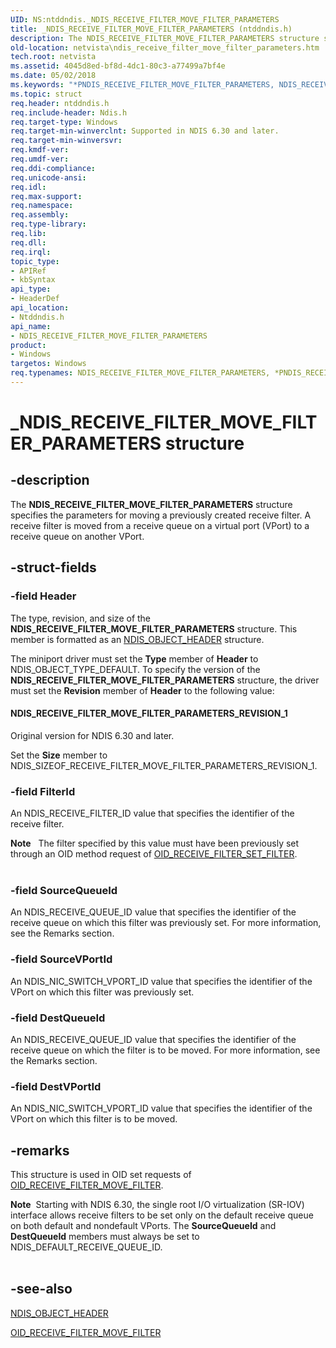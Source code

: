 ```yaml
---
UID: NS:ntddndis._NDIS_RECEIVE_FILTER_MOVE_FILTER_PARAMETERS
title: _NDIS_RECEIVE_FILTER_MOVE_FILTER_PARAMETERS (ntddndis.h)
description: The NDIS_RECEIVE_FILTER_MOVE_FILTER_PARAMETERS structure specifies the parameters for moving a previously created receive filter. A receive filter is moved from a receive queue on a virtual port (VPort) to a receive queue on another VPort.
old-location: netvista\ndis_receive_filter_move_filter_parameters.htm
tech.root: netvista
ms.assetid: 4045d8ed-bf8d-4dc1-80c3-a77499a7bf4e
ms.date: 05/02/2018
ms.keywords: "*PNDIS_RECEIVE_FILTER_MOVE_FILTER_PARAMETERS, NDIS_RECEIVE_FILTER_MOVE_FILTER_PARAMETERS, NDIS_RECEIVE_FILTER_MOVE_FILTER_PARAMETERS structure [Network Drivers Starting with Windows Vista], PNDIS_RECEIVE_FILTER_MOVE_FILTER_PARAMETERS, PNDIS_RECEIVE_FILTER_MOVE_FILTER_PARAMETERS structure pointer [Network Drivers Starting with Windows Vista], _NDIS_RECEIVE_FILTER_MOVE_FILTER_PARAMETERS, netvista.ndis_receive_filter_move_filter_parameters, ntddndis/NDIS_RECEIVE_FILTER_MOVE_FILTER_PARAMETERS, ntddndis/PNDIS_RECEIVE_FILTER_MOVE_FILTER_PARAMETERS"
ms.topic: struct
req.header: ntddndis.h
req.include-header: Ndis.h
req.target-type: Windows
req.target-min-winverclnt: Supported in NDIS 6.30 and later.
req.target-min-winversvr: 
req.kmdf-ver: 
req.umdf-ver: 
req.ddi-compliance: 
req.unicode-ansi: 
req.idl: 
req.max-support: 
req.namespace: 
req.assembly: 
req.type-library: 
req.lib: 
req.dll: 
req.irql: 
topic_type:
- APIRef
- kbSyntax
api_type:
- HeaderDef
api_location:
- Ntddndis.h
api_name:
- NDIS_RECEIVE_FILTER_MOVE_FILTER_PARAMETERS
product:
- Windows
targetos: Windows
req.typenames: NDIS_RECEIVE_FILTER_MOVE_FILTER_PARAMETERS, *PNDIS_RECEIVE_FILTER_MOVE_FILTER_PARAMETERS
---
```


# _NDIS_RECEIVE_FILTER_MOVE_FILTER_PARAMETERS structure


## -description


The <b>NDIS_RECEIVE_FILTER_MOVE_FILTER_PARAMETERS</b> structure specifies the parameters for moving a previously created receive filter. A receive filter is moved  from a receive queue on a virtual port (VPort) to a receive queue on another VPort.


## -struct-fields




### -field Header

The type, revision, and size of the <b>NDIS_RECEIVE_FILTER_MOVE_FILTER_PARAMETERS</b> structure. This member is formatted as an <a href="https://msdn.microsoft.com/library/windows/hardware/ff566588">NDIS_OBJECT_HEADER</a> structure.

The miniport driver must set the <b>Type</b> member of <b>Header</b> to NDIS_OBJECT_TYPE_DEFAULT. To specify the version of the <b>NDIS_RECEIVE_FILTER_MOVE_FILTER_PARAMETERS</b> structure, the driver must set the <b>Revision</b> member of <b>Header</b> to the following value: 





#### NDIS_RECEIVE_FILTER_MOVE_FILTER_PARAMETERS_REVISION_1

Original version for NDIS 6.30 and later.

Set the <b>Size</b> member to NDIS_SIZEOF_RECEIVE_FILTER_MOVE_FILTER_PARAMETERS_REVISION_1.


### -field FilterId

An NDIS_RECEIVE_FILTER_ID value that  specifies the identifier of the receive filter.

<div class="alert"><b>Note</b>   The filter specified by this value must have been previously set through an OID method request of <a href="https://docs.microsoft.com/windows-hardware/drivers/network/oid-receive-filter-set-filter">OID_RECEIVE_FILTER_SET_FILTER</a>.</div>
<div> </div>

### -field SourceQueueId

An NDIS_RECEIVE_QUEUE_ID value that specifies the identifier of the receive queue on which this filter was previously set. For more information, see the Remarks section.


### -field SourceVPortId

An NDIS_NIC_SWITCH_VPORT_ID value that specifies the identifier of the VPort on which this filter was previously set.


### -field DestQueueId

An NDIS_RECEIVE_QUEUE_ID value that specifies the identifier of the receive queue on which the filter is to be moved. For more information, see the Remarks section.


### -field DestVPortId

An NDIS_NIC_SWITCH_VPORT_ID value that specifies the identifier of the VPort on which this filter is to be moved.


## -remarks



This structure is used in OID set requests of <a href="https://msdn.microsoft.com/library/windows/hardware/hh451845">OID_RECEIVE_FILTER_MOVE_FILTER</a>.

<div class="alert"><b>Note</b>  Starting with NDIS 6.30, the single root I/O virtualization (SR-IOV) interface allows receive filters to be set only  on the default receive queue on both default and nondefault VPorts. The <b>SourceQueueId</b> and <b>DestQueueId</b> members must always be set to NDIS_DEFAULT_RECEIVE_QUEUE_ID.</div>
<div> </div>



## -see-also




<b></b>



<a href="https://msdn.microsoft.com/library/windows/hardware/ff566588">NDIS_OBJECT_HEADER</a>



<a href="https://msdn.microsoft.com/library/windows/hardware/hh451845">OID_RECEIVE_FILTER_MOVE_FILTER</a>
 

 

